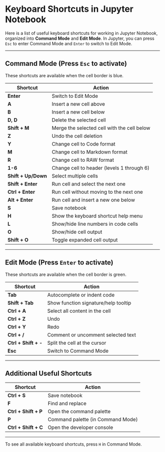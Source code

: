 # Keyboard Shortcuts in Jupyter Notebook

Here is a list of useful keyboard shortcuts for working in Jupyter Notebook, organized into **Command Mode** and **Edit Mode**. In Jupyter, you can press `Esc` to enter Command Mode and `Enter` to switch to Edit Mode.

---

## Command Mode (Press `Esc` to activate)

These shortcuts are available when the cell border is blue.

| Shortcut     | Action                                            |
|--------------|---------------------------------------------------|
| **Enter**    | Switch to Edit Mode                               |
| **A**        | Insert a new cell above                           |
| **B**        | Insert a new cell below                           |
| **D, D**     | Delete the selected cell                          |
| **Shift + M**| Merge the selected cell with the cell below       |
| **Z**        | Undo the cell deletion                            |
| **Y**        | Change cell to Code format                        |
| **M**        | Change cell to Markdown format                    |
| **R**        | Change cell to RAW format                         |
| **1-6**      | Change cell to header (levels 1 through 6)        |
| **Shift + Up/Down** | Select multiple cells                     |
| **Shift + Enter**   | Run cell and select the next one          |
| **Ctrl + Enter**    | Run cell without moving to the next one   |
| **Alt + Enter**     | Run cell and insert a new one below       |
| **S**               | Save notebook                              |
| **H**               | Show the keyboard shortcut help menu       |
| **L**               | Show/hide line numbers in code cells       |
| **O**               | Show/hide cell output                      |
| **Shift + O**       | Toggle expanded cell output                |

---

## Edit Mode (Press `Enter` to activate)

These shortcuts are available when the cell border is green.

| Shortcut            | Action                                         |
|---------------------|------------------------------------------------|
| **Tab**             | Autocomplete or indent code                    |
| **Shift + Tab**     | Show function signature/help tooltip           |
| **Ctrl + A**        | Select all content in the cell                 |
| **Ctrl + Z**        | Undo                                          |
| **Ctrl + Y**        | Redo                                          |
| **Ctrl + /**        | Comment or uncomment selected text            |
| **Ctrl + Shift + -**| Split the cell at the cursor                   |
| **Esc**             | Switch to Command Mode                         |

---

## Additional Useful Shortcuts

| Shortcut            | Action                                         |
|---------------------|------------------------------------------------|
| **Ctrl + S**        | Save notebook                                  |
| **F**               | Find and replace                               |
| **Ctrl + Shift + P**| Open the command palette                       |
| **P**               | Command palette (in Command Mode)              |
| **Ctrl + Shift + C**| Open the developer console                     |

---

To see all available keyboard shortcuts, press `H` in Command Mode.

